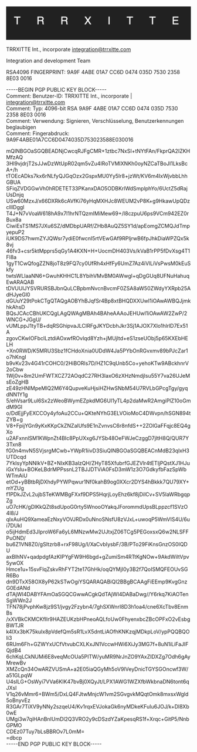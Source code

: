 ![image](https://raw.githubusercontent.com/TRRXITTE/SIGNATURES/main/TRRXITTE.png)

TRRXITTE Int., incorporate
integration@trrxitte.com

Integration and development Team

RSA4096 FINGERPRINT: 9A9F 4ABE 01A7 CC6D 0474  035D 7530 2358 8E03 0016

-----BEGIN PGP PUBLIC KEY BLOCK-----  
Comment: Benutzer-ID: TRRXITTE Int., incorporate | integration@trrxitte.com  
Comment: Typ: 4096-bit RSA 9A9F 4ABE 01A7 CC6D 0474  035D 7530 2358 8E03 0016  
Comment: Verwendung: Signieren, Verschlüsselung, Benutzerkennungen beglaubigen  
Comment: Fingerabdruck: 9A9F4ABE01A7CC6D0474035D753023588E030016  

mQINBGOaSGQBEADNjCwcqRJFgCMR+1ztbc7NxSI+tNYtFAn/FkprQA2IZKHMfzAQ
3HI9vjdrjT2sJJwDzWtUpR02qm5vZu4IRoTVMIXNKh0oyNZCaTBoJI1LksBcA+/h
tTOEcADks7kx6rNLfyQJGqOzx2GspxMU0Yy5Ir8+jzWt/KV6m4IxWjvbbLhhGBUA
SFiqZVDGGwVh0hRDETET33PKanxDAO5ODBKrlWdSmplphYo/6UctZ5dRajUsDnjq
USw60MzxJ/x66DXRk6cAVfKi76yHqMXHJc8WEUM2vP8K+g9HkawUpQDzcIllDggl
T4J+N7vVoaW618hA9x7l1hrNTQzmIMiMew69+/I8czpuU6ps9VCm942EZ0rBux8a
CiwiEsTS1MS7JXu6SZ/dMDbpUARf/ZHb8AuQZ5SY1d/apEomgZCMQJdTmpyepuP2
iUK9DS7hwmZYJQWsr7ydiE0fwcnI5rtVEwGAf9RPljrwB6fpJhkDiaWPZQx5k8vj
46fv3+csr5ktMpprs5qGy1A4KXN+H+UocmDH403Vs/kVaB1rPP5fDvXsg4T1Fl8a
1gyT1CwQfogZZN8joT8z9FQ7cy0UfRh4xHfFy6UmZ7Az4iVlLiVsPwsM0kEuSkfy
twtsWLlaaNN6+GwuhKHHC1L8YbihVMvBM0AWwgl+qDgGUq8UFNuHahuqEwARAQAB
tDVUUlJYSVRURSBJbnQuLCBpbmNvcnBvcmF0ZSA8aW50ZWdyYXRpb25AdHJyeGl0
dGUuY29tPokCTgQTAQgAOBYhBJqfSr4Bp8xtBHQDXXUwI1iOAwAWBQJjmkhkAhsD
BQsJCAcCBhUKCQgLAgQWAgMBAh4BAheAAAoJEHUwI1iOAwAW2ZwP/2WNCG+JGgU/
vUMLppJ1tyTB+dqRSGhipvaJLCIRFgJKYDcbhJkr3Sj1AJOX7Xlo1hlrlD7Ex51A
zgovCKwIOFbclLztdiAOxwfROvlqd8Yzh+jMUjltd+eS1zseUObj5p65KXEbHELH
+Xn0RWD/K5MRU3Sbz1fCHdoXnia0UDdW4Ja5PYbOnRGvxmv89bPJcZar1o7hKngI
b9vKv23v4G41rCOHC0/2HiBORls7D/HZ1C9qUnb5Co+yehoKTw9ABckhnrV2oCbw
1Wj0v+8m2UmFWTXCZ72AOqdC27RH3laxO6zXHzNmdjlsu55Y7va26UJeMsEoZgHB
zE49zHNIMpeMlQ2M6Y4QupveKuHjsiHZHwSNbM54U7RVLbGPcgTgy/gyqdNN1Y1g
5/ehVsar9Lul6Sx2zWeoBWymEZpkdMG6UI1yTL4p2daMwR2AmgiPlZ10oGmdM9GI
o/DdEjjFyEXCCOy4yfoAu2CCu+QKteNYhG3ELVOioMoC4DWvpn/hSGN894tZYB+g
V8+FpijYGn9yKxKKpCkZNZalUfs9E1nZvnvsC6r8nfdS++2ZOlGaFFqjc8EQ4gXo
u2AFxnnlSM1KWpnZt4BIc8PpUXxg6JYSb48OeFWJeCzggD7jltH8Q/QUR7Y3Txn8
fG0n4mvN5SVjsrgMCwb+YWpR1iivD3SiuQINBGOaSGQBEACnMdB23qlxH3UTDcqd
7YkIsyYpNNIkV+BZ+NIxKB3alzQH/ZHyT85XfubrfGJEZVlr4tETljPQstXJ1HJu
iGxYslu+BOKeLBdrMPPssnL2TBJJDTViA0FsD3mW1z3O7GdkyfbFazSpWbWTmAiU
etOd+yBBtbRjDXhdyPYWPqwur1Nf0kahB9og0XXcr2DYS4hBkkk7QU79XY+mYZUg
f1PDkJZvL2ujbSTeKWMBgFXxf9DPS5HqrjLoyEhz6kf8jDilCv+SV5laWRbgqpZg
uO7cHK/gDlKkQZt8sdUpoG0rty5WnooOYakqJForommdUpsBLppzcf1SVzO4l8/J
qlxAuHQ9XameaEzNxyVOVJRDx0uNnoSNsfU8zVJxL+uwoqP5WmVIS4U/6ui7DUkl
o5ijHdmEd3JIproW6Fa6yL6MNzwMw2UJtxjZ06TCg5PEGoxsxQ6w2NLSFFPuOND/
bu6Z1VN8Z0/gSItzrb8+rxF98Ug/I/XaCvbIysbF/3B/PTo29FiKnsGnzOS0IQDU
axBlhNV+qadpdgfAzKIPYgFW9H6bgd+gZumiSm4RTtKgNOw+9AkdWiltVpv5ywOX
Hmce1u+15svFlqZskvRhFYT2te17GhHk/oqQYMjI0y3B2f7QoISMQFEOUvSGR6Bo
dn9DTxX58OX8yP62kSTwOgiYSQARAQABiQI2BBgBCAAgFiEEmp9KvgGnzG0EdANd
dTAjWI4DABYFAmOaSGQCGwwACgkQdTAjWI4DABaDwg//Y6rkq7KiAOTenSgWWn2J
TFN78jPvphKw8jz9S1/jvgy2Fzybn4/7ghSXWnrI8D3h1oa4/cne6XcTbv8EnmBs
/xXVBkCKMCKfIlr9HAZEUKzbHPneoAQLfoUw0FhyenxbcZBcOPFxO2vEsbgBWTJR
k4lXx3bK75kulx8pVdefQm5sR1LvX5dntLiAOfhKNKzqjMDkpLoV/ypPQQBQOIi3
6RUm6Fh+GZWYxUCfVtvubCXLKxJN1VccwHWi6XiJy3MG7f+8uN1iLiFaJIFQjdB4
6chKqLCkNUMi6E8veqMcOUa5PITW/yuMR9NrJnZO9YAxZIDXZg7Odh6gAyMrewBv
XMZcQn34OwARZVUSmA+a2E05iaQGyMh5oV9lVeyDnicTGYSGOncwf3W/a51GLpqW
U4sILG+OsWyi7VVa6KIK47bvBj0XQyJt/LPX1AWG1WZXfbWkbnaDN6tont6qJXsl
V1q26vMmr6+BWm5/DxLQ4FJtwMnjcW1vm2SGvgvkMQqtOmk8mxsxWgld5oBnyvEz
R3GAr7TiXV9yNNy2szqeU4/Kv1rqxEVJokaGk6nyMDkeKFuIu6JOJ/k+Dl8Xb0wE
UMgi3w7qiHAnBnIUmDl2Q3VRO2y9cDSzdYZaKpesqRS1f+Xrqc+GitP5/NnbGPMO  
CDEz07Tuy7bLsBBROv7L0mM=  
=dbcp  
-----END PGP PUBLIC KEY BLOCK-----
